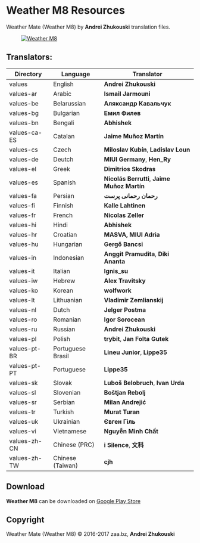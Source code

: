# Weather M8 Resources
Weather Mate (Weather M8) by **Andrei Zhukouski** translation files.

<dl><dd><a href="https://play.google.com/store/apps/details?id=pro.burgerz.miweather8" target="_blank"><img src="http://i.imgur.com/qicfqDr.png" alt="Weather M8"></a></dd></dl>

## Translators:
|Directory|Language|Translator|
|----|----|----|
|values|English|**Andrei Zhukouski**|
|values-ar|Arabic|**Ismail Jarmouni**|
|values-be|Belarussian|**Аляксандр Кавальчук**|
|values-bg|Bulgarian|**Емил Филев**|
|values-bn|Bengali|**Abhishek**|
|values-ca-ES|Catalan|**Jaime Muñoz Martín**|
|values-cs|Czech|**Miloslav Kubín**,  **Ladislav Loun**|
|values-de|Deutch|**MIUI Germany**, **Hen_Ry**|
|values-el|Greek|**Dimitrios Skodras**|
|values-es|Spanish|**Nicolás Berrutti**, **Jaime Muñoz Martín** |
|values-fa|Persian|**رحمان رحمانی پرست**|
|values-fi|Finnish|**Kalle Lahtinen**|
|values-fr|French|**Nicolas Zeller**|
|values-hi|Hindi|**Abhishek**|
|values-hr|Croatian|**MASVA, MIUI Adria**|
|values-hu|Hungarian|**Gergő Bancsi**|
|values-in|Indonesian|**Anggit Pramudita**, **Diki Ananta** |
|values-it|Italian|**Ignis_su**|
|values-iw|Hebrew|**Alex Travitsky**|
|values-ko|Korean|**wolfwork**|
|values-lt|Lithuanian|**Vladimir Zemlianskij**|
|values-nl|Dutch|**Jelger Postma**|
|values-ro|Romanian|**Igor Sorocean** |
|values-ru|Russian|**Andrei Zhukouski**|
|values-pl|Polish|**trybit**, **Jan Folta Gutek**|
|values-pt-BR|Portuguese Brasil|**Lineu Junior**, **Lippe35** |
|values-pt-PT|Portuguese|**Lippe35** |
|values-sk|Slovak|**Luboš Belobruch**, **Ivan Urda**|
|values-sl|Slovenian|**Boštjan Rebolj**|
|values-sr|Serbian|**Milan Andrejić**|
|values-tr|Turkish|**Murat Turan**|
|values-uk|Ukrainian|**Євген Гіль** |
|values-vi|Vietnamese|**Nguyễn Minh Chất**|
|values-zh-CN|Chinese (PRC)|**i Silence**, **文科**|
|values-zh-TW|Chinese (Taiwan)|**cjh**|

## Download
**Weather M8** can be downloaded on [Google Play Store](https://play.google.com/store/apps/details?id=pro.burgerz.miweather8)

## Copyright
Weather Mate (Weather M8) © 2016-2017 zaa.bz, **Andrei Zhukouski**
